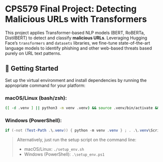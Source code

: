 # CPS579 Final Project: Detecting Malicious URLs with Transformers

This project applies Transformer-based NLP models (BERT, RoBERTa, DistilBERT) to detect and classify **malicious URLs**. Leveraging Hugging Face’s `transformers` and `datasets` libraries, we fine-tune state-of-the-art language models to identify phishing and other web-based threats based purely on URL text patterns.

## 🔧 Getting Started

Set up the virtual environment and install dependencies by running the appropriate command for your platform:

### macOS/Linux (bash/zsh):
```bash
([ -d .venv ] || python3 -m venv .venv) && source .venv/bin/activate && pip install --upgrade pip && pip install --upgrade -r requirements.txt
```

### Windows (PowerShell):
```powershell
if (-not (Test-Path .\.venv)) { python -m venv .venv } ; . .\.venv\Scripts\Activate.ps1 ; pip install --upgrade pip ; pip install --upgrade -r requirements.txt
```

> Alternatively, just run the setup script on the command line:
> - macOS/Linux: `./setup_env.sh`
> - Windows (PowerShell): `.\setup_env.ps1`
